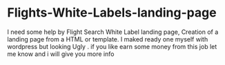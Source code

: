 # Flights-White-Labels-landing-page
I need some help by Flight Search White Label landing page, Creation of a landing page from a HTML or template. I maked ready one myself with wordpress but looking Ugly . if you like earn some money from this job let me know and i will give you more info
